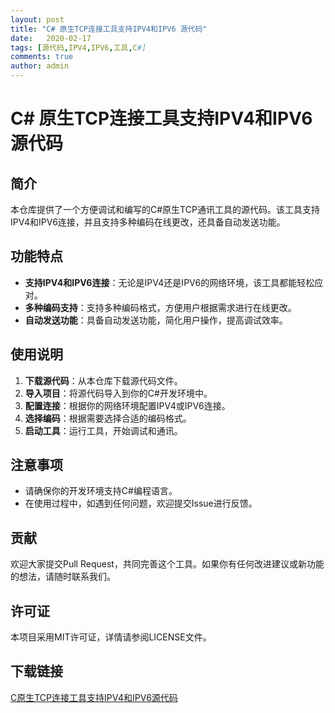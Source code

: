 ```yaml
---
layout: post
title: "C# 原生TCP连接工具支持IPV4和IPV6 源代码"
date:   2020-02-17
tags: [源代码,IPV4,IPV6,工具,C#]
comments: true
author: admin
---
```

# C# 原生TCP连接工具支持IPV4和IPV6 源代码

## 简介
本仓库提供了一个方便调试和编写的C#原生TCP通讯工具的源代码。该工具支持IPV4和IPV6连接，并且支持多种编码在线更改，还具备自动发送功能。

## 功能特点
- **支持IPV4和IPV6连接**：无论是IPV4还是IPV6的网络环境，该工具都能轻松应对。
- **多种编码支持**：支持多种编码格式，方便用户根据需求进行在线更改。
- **自动发送功能**：具备自动发送功能，简化用户操作，提高调试效率。

## 使用说明
1. **下载源代码**：从本仓库下载源代码文件。
2. **导入项目**：将源代码导入到你的C#开发环境中。
3. **配置连接**：根据你的网络环境配置IPV4或IPV6连接。
4. **选择编码**：根据需要选择合适的编码格式。
5. **启动工具**：运行工具，开始调试和通讯。

## 注意事项
- 请确保你的开发环境支持C#编程语言。
- 在使用过程中，如遇到任何问题，欢迎提交Issue进行反馈。

## 贡献
欢迎大家提交Pull Request，共同完善这个工具。如果你有任何改进建议或新功能的想法，请随时联系我们。

## 许可证
本项目采用MIT许可证，详情请参阅LICENSE文件。

## 下载链接

[C原生TCP连接工具支持IPV4和IPV6源代码](https://pan.quark.cn/s/c7561a4dd088)